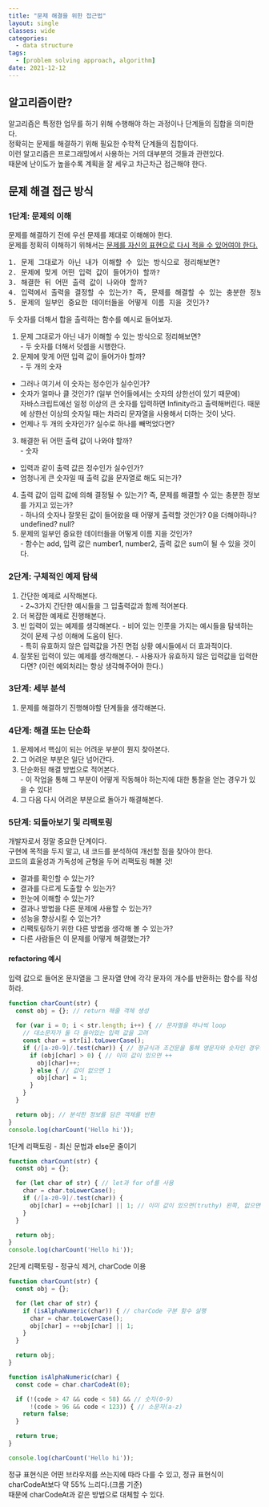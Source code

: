 ```yaml
---
title: "문제 해결을 위한 접근법"
layout: single
classes: wide
categories:
  - data structure
tags:
  - [problem solving approach, algorithm]
date: 2021-12-12
---
```


## 알고리즘이란?
알고리즘은 특정한 업무를 하기 위해 수행해야 하는 과정이나 단계들의 집합을 의미한다.  
정확히는 문제를 해결하기 위해 필요한 수학적 단계들의 집합이다.  
이런 알고리즘은 프로그래밍에서 사용하는 거의 대부분의 것들과 관련있다.  
때문에 난이도가 높을수록 계획을 잘 세우고 차근차근 접근해야 한다.

## 문제 해결 접근 방식
### 1단계: 문제의 이해
문제를 해결하기 전에 우선 문제를 제대로 이해해야 한다.  
문제를 정확히 이해하기 위해서는 <u>문제를 자신의 표현으로 다시 적을 수 있어여야 한다.</u>  
<pre>
1. 문제 그대로가 아닌 내가 이해할 수 있는 방식으로 정리해보면?
2. 문제에 맞게 어떤 입력 값이 들어가야 할까?
3. 해결한 뒤 어떤 출력 값이 나와야 할까?
4. 입력에서 출력을 결정할 수 있는가? 즉, 문제를 해결할 수 있는 충분한 정보를 가지고 있는가?
5. 문제의 일부인 중요한 데이터들을 어떻게 이름 지을 것인가?
</pre>
  
두 숫자를 더해서 합을 출력하는 함수를 예시로 들어보자.  
1. 문제 그대로가 아닌 내가 이해할 수 있는 방식으로 정리해보면?  
  \- 두 숫자를 더해서 덧셈을 시행한다.
2. 문제에 맞게 어떤 입력 값이 들어가야 할까?  
  \- 두 개의 숫자  
  * 그러나 여기서 이 숫자는 정수인가 실수인가?  
  * 숫자가 얼마나 클 것인가? (일부 언어들에서는 숫자의 상한선이 있기 때문에)  
    자바스크립트에선 일정 이상의 큰 숫자를 입력하면 Infinity라고 출력해버린다. 때문에 상한선 이상의 숫자일 때는 차라리 문자열을 사용해서 더하는 것이 낫다.
  * 언제나 두 개의 숫자인가? 실수로 하나를 빼먹었다면?
3. 해결한 뒤 어떤 출력 값이 나와야 할까?  
  \- 숫자
  * 입력과 같이 출력 값은 정수인가 실수인가?
  * 엄청나게 큰 숫자일 때 출력 값을 문자열로 해도 되는가?
4. 출력 값이 입력 값에 의해 결정될 수 있는가? 즉, 문제를 해결할 수 있는 충분한 정보를 가지고 있는가?  
  \- 하나의 숫자나 잘못된 값이 들어왔을 때 어떻게 출력할 것인가? 0을 더해야하나? undefined? null?
5. 문제의 일부인 중요한 데이터들을 어떻게 이름 지을 것인가?  
  \- 함수는 add, 입력 값은 number1, number2, 출력 값은 sum이 될 수 있을 것이다.

### 2단계: 구체적인 예제 탐색
1. 간단한 예제로 시작해본다.  
  \- 2~3가지 간단한 예시들을 그 입출력값과 함께 적어본다.
2. 더 복잡한 예제로 진행해본다.
3. 빈 입력이 있는 예제를 생각해본다.
    \- 비어 있는 인풋을 가지는 예시들을 탐색하는 것이 문제 구성 이해에 도움이 된다.  
    \- 특히 유효하지 않은 입력값을 가진 면접 상황 예시들에서 더 효과적이다.   
4. 잘못된 입력이 있는 예제를 생각해본다.
    \- 사용자가 유효하지 않은 입력값을 입력한다면? (이런 예외처리는 항상 생각해주어야 한다.)

### 3단계: 세부 분석
1. 문제를 해결하기 진행해야할 단계들을 생각해본다.

### 4단계: 해결 또는 단순화
1. 문제에서 핵심이 되는 어려운 부분이 뭔지 찾아본다.
2. 그 어려운 부분은 일단 넘어간다.
3. 단순화된 해결 방법으로 적어본다.  
  \-  이 작업을 통해 그 부분이 어떻게 작동해야 하는지에 대한 통찰을 얻는 경우가 있을 수 있다!
4. 그 다음 다시 어려운 부분으로 돌아가 해결해본다.

### 5단계: 되돌아보기 및 리팩토링
개발자로서 정말 중요한 단계이다.  
구현에 목적을 두지 말고, 내 코드를 분석하여 개선할 점을 찾아야 한다.  
코드의 효울성과 가독성에 균형을 두어 리팩토링 해볼 것!
* 결과를 확인할 수 있는가?
* 결과를 다르게 도출할 수 있는가?
* 한눈에 이해할 수 있는가?
* 결과나 방법을 다른 문제에 사용할 수 있는가?
* 성능을 향상시킬 수 있는가?
* 리팩토링하기 위한 다른 방법을 생각해 볼 수 있는가?
* 다른 사람들은 이 문제를 어떻게 해결했는가?

#### refactoring 예시  
입력 값으로 들어온 문자열을 그 문자열 안에 각각 문자의 개수를 반환하는 함수를 작성하라.
```javascript
function charCount(str) {
  const obj = {}; // return 해줄 객체 생성
  
  for (var i = 0; i < str.length; i++) { // 문자열을 하나씩 loop
    // 대소문자가 둘 다 들어있는 입력 값을 고려
    const char = str[i].toLowerCase();
    if (/[a-z0-9]/.test(char)) { // 졍규식과 조건문을 통해 영문자와 숫자인 경우만 처리
      if (obj[char] > 0) { // 이미 값이 있으면 ++
        obj[char]++;
      } else { // 값이 없으면 1
        obj[char] = 1;
      }
    }
  }

  return obj; // 분석한 정보를 담은 객체를 반환
}
console.log(charCount('Hello hi'));
```
1단계 리팩토링 - 최신 문법과 else문 줄이기
```javascript
function charCount(str) {
  const obj = {};

  for (let char of str) { // let과 for of를 사용
    char = char.toLowerCase();
    if (/[a-z0-9]/.test(char)) {
      obj[char] = ++obj[char] || 1; // 이미 값이 있으면(truthy) 왼쪽, 없으면(falsey) 오른쪽의 값이 대입
    }
  }

  return obj;
}
console.log(charCount('Hello hi'));
```
2단계 리팩토링 - 정규식 제거, charCode 이용
```javascript
function charCount(str) {
  const obj = {};

  for (let char of str) {
    if (isAlphaNumeric(char)) { // charCode 구분 함수 실행
      char = char.toLowerCase();
      obj[char] = ++obj[char] || 1;
    }
  }

  return obj;
}

function isAlphaNumeric(char) {
  const code = char.charCodeAt(0);

  if (!(code > 47 && code < 58) && // 숫자(0-9)
      !(code > 96 && code < 123)) { // 소문자(a-z)
    return false;
  }

  return true;
}

console.log(charCount('Hello hi'));
```
정규 표현식은 어떤 브라우저를 쓰는지에 따라 다를 수 있고, 정규 표현식이 charCodeAt보다 약 55% 느리다.(크롬 기준)  
때문에 charCodeAt과 같은 방법으로 대체할 수 있다. 